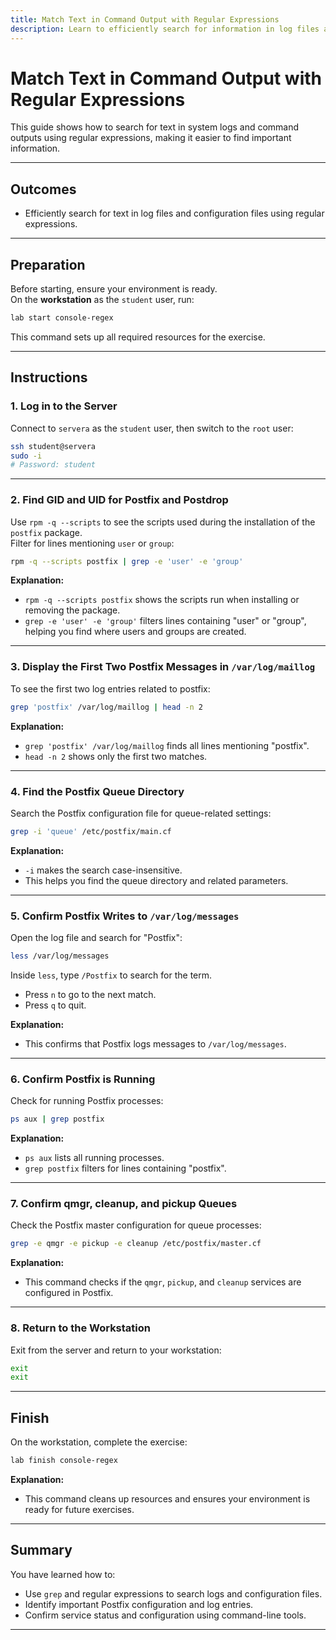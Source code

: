 ```yaml
---
title: Match Text in Command Output with Regular Expressions
description: Learn to efficiently search for information in log files and command outputs using regular expressions on Linux.
---
```


# Match Text in Command Output with Regular Expressions

This guide shows how to search for text in system logs and command outputs using regular expressions, making it easier to find important information.

---

## Outcomes

- Efficiently search for text in log files and configuration files using regular expressions.

---

## Preparation

Before starting, ensure your environment is ready.  
On the **workstation** as the `student` user, run:

```sh
lab start console-regex
```

This command sets up all required resources for the exercise.

---

## Instructions

### 1. Log in to the Server

Connect to `servera` as the `student` user, then switch to the `root` user:

```sh
ssh student@servera
sudo -i
# Password: student
```

---

### 2. Find GID and UID for Postfix and Postdrop

Use `rpm -q --scripts` to see the scripts used during the installation of the `postfix` package.  
Filter for lines mentioning `user` or `group`:

```sh
rpm -q --scripts postfix | grep -e 'user' -e 'group'
```

**Explanation:**  
- `rpm -q --scripts postfix` shows the scripts run when installing or removing the package.
- `grep -e 'user' -e 'group'` filters lines containing "user" or "group", helping you find where users and groups are created.

---

### 3. Display the First Two Postfix Messages in `/var/log/maillog`

To see the first two log entries related to postfix:

```sh
grep 'postfix' /var/log/maillog | head -n 2
```

**Explanation:**  
- `grep 'postfix' /var/log/maillog` finds all lines mentioning "postfix".
- `head -n 2` shows only the first two matches.

---

### 4. Find the Postfix Queue Directory

Search the Postfix configuration file for queue-related settings:

```sh
grep -i 'queue' /etc/postfix/main.cf
```

**Explanation:**  
- `-i` makes the search case-insensitive.
- This helps you find the queue directory and related parameters.

---

### 5. Confirm Postfix Writes to `/var/log/messages`

Open the log file and search for "Postfix":

```sh
less /var/log/messages
```

Inside `less`, type `/Postfix` to search for the term.  
- Press `n` to go to the next match.
- Press `q` to quit.

**Explanation:**  
- This confirms that Postfix logs messages to `/var/log/messages`.

---

### 6. Confirm Postfix is Running

Check for running Postfix processes:

```sh
ps aux | grep postfix
```

**Explanation:**  
- `ps aux` lists all running processes.
- `grep postfix` filters for lines containing "postfix".

---

### 7. Confirm qmgr, cleanup, and pickup Queues

Check the Postfix master configuration for queue processes:

```sh
grep -e qmgr -e pickup -e cleanup /etc/postfix/master.cf
```

**Explanation:**  
- This command checks if the `qmgr`, `pickup`, and `cleanup` services are configured in Postfix.

---

### 8. Return to the Workstation

Exit from the server and return to your workstation:

```sh
exit
exit
```

---

## Finish

On the workstation, complete the exercise:

```sh
lab finish console-regex
```

**Explanation:**  
- This command cleans up resources and ensures your environment is ready for future exercises.

---

## Summary

You have learned how to:
- Use `grep` and regular expressions to search logs and configuration files.
- Identify important Postfix configuration and log entries.
- Confirm service status and configuration using command-line tools.

---